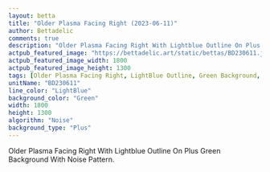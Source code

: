 ```yaml
---
layout: betta
title: "Older Plasma Facing Right (2023-06-11)"
author: Bettadelic
comments: true
description: "Older Plasma Facing Right With Lightblue Outline On Plus Green Background With Noise Pattern."
actpub_featured_image: "https://bettadelic.art/static/bettas/BD230611.jpg"
actpub_featured_image_width: 1800
actpub_featured_image_height: 1300
tags: [Older Plasma Facing Right, LightBlue Outline, Green Background, Plus Background Pattern, Noise Pattern, June 2023]
unitName: "BD230611"
line_color: "LightBlue"
background_color: "Green"
width: 1800
height: 1300
algorithm: "Noise"
background_type: "Plus"
---
```


Older Plasma Facing Right With Lightblue Outline On Plus Green Background With Noise Pattern.
